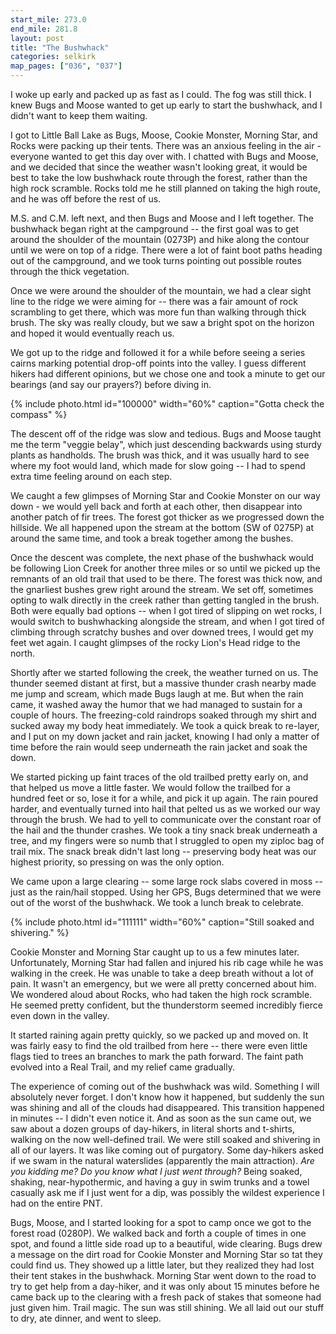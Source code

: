 ```yaml
---
start_mile: 273.0
end_mile: 281.8
layout: post
title: "The Bushwhack"
categories: selkirk
map_pages: ["036", "037"]
---
```


I woke up early and packed up as fast as I could. The fog was still thick.  I
knew Bugs and Moose wanted to get up early to start the bushwhack, and I didn't
want to keep them waiting.

I got to Little Ball Lake as Bugs, Moose, Cookie Monster, Morning Star, and
Rocks were packing up their tents. There was an anxious feeling in the air -
everyone wanted to get this day over with. I chatted with Bugs and Moose, and we
decided that since the weather wasn't looking great, it would be best to take
the low bushwhack route through the forest, rather than the high rock scramble.
Rocks told me he still planned on taking the high route, and he was off before
the rest of us.

M.S. and C.M. left next, and then Bugs and Moose and I left together. The
bushwhack began right at the campground -- the first goal was to get around the
shoulder of the mountain (0273P) and hike along the contour until we were on top
of a ridge. There were a lot of faint boot paths heading out of the campground,
and we took turns pointing out possible routes through the thick vegetation.

Once we were around the shoulder of the mountain, we had a clear sight line to
the ridge we were aiming for -- there was a fair amount of rock scrambling to
get there, which was more fun than walking through thick brush. The sky was
really cloudy, but we saw a bright spot on the horizon and hoped it would
eventually reach us.

We got up to the ridge and followed it for a while before seeing a series cairns
marking potential drop-off points into the valley. I guess different hikers had
different opinions, but we chose one and took a minute to get our bearings (and
say our prayers?) before diving in.

{% include photo.html id="100000" width="60%" caption="Gotta check the compass" %}

The descent off of the ridge was slow and tedious. Bugs and Moose taught me
the term "veggie belay", which just descending backwards using sturdy plants
as handholds. The brush was thick, and it was usually hard to see where my foot
would land, which made for slow going -- I had to spend extra time feeling
around on each step.

We caught a few glimpses of Morning Star and Cookie Monster on our way down - we
would yell back and forth at each other, then disappear into another patch of
fir trees. The forest got thicker as we progressed down the hillside. We all
happened upon the stream at the bottom (SW of 0275P) at around the same time,
and took a break together among the bushes.

Once the descent was complete, the next phase of the bushwhack would be
following Lion Creek for another three miles or so until we picked up the
remnants of an old trail that used to be there. The forest was thick now, and
the gnarliest bushes grew right around the stream. We set off, sometimes opting
to walk directly in the creek rather than getting tangled in the brush.  Both
were equally bad options -- when I got tired of slipping on wet rocks, I would
switch to bushwhacking alongside the stream, and when I got tired of climbing
through scratchy bushes and over downed trees, I would get my feet wet again. I
caught glimpses of the rocky Lion's Head ridge to the north.

Shortly after we started following the creek, the weather turned on us. The
thunder seemed distant at first, but a massive thunder crash nearby made me jump
and scream, which made Bugs laugh at me. But when the rain came, it washed away
the humor that we had managed to sustain for a couple of hours. The
freezing-cold raindrops soaked through my shirt and sucked away my body heat
immediately. We took a quick break to re-layer, and I put on my down jacket and
rain jacket, knowing I had only a matter of time before the rain would seep
underneath the rain jacket and soak the down.

We started picking up faint traces of the old trailbed pretty early on, and that
helped us move a little faster. We would follow the trailbed for a hundred feet
or so, lose it for a while, and pick it up again. The rain poured harder, and
eventually turned into hail that pelted us as we worked our way through the
brush. We had to yell to communicate over the constant roar of the hail and the
thunder crashes. We took a tiny snack break underneath a tree, and my fingers
were so numb that I struggled to open my ziploc bag of trail mix.  The snack
break didn't last long -- preserving body heat was our highest priority, so
pressing on was the only option.

We came upon a large clearing -- some large rock slabs covered in moss -- just
as the rain/hail stopped. Using her GPS, Bugs determined that we were out of the
worst of the bushwhack. We took a lunch break to celebrate.

{% include photo.html id="111111" width="60%" caption="Still soaked and shivering." %}

Cookie Monster and Morning Star caught up to us a few minutes later.
Unfortunately, Morning Star had fallen and injured his rib cage while he was
walking in the creek. He was unable to take a deep breath without a lot of pain.
It wasn't an emergency, but we were all pretty concerned about him. We wondered
aloud about Rocks, who had taken the high rock scramble. He seemed pretty
confident, but the thunderstorm seemed incredibly fierce even down in the
valley.

It started raining again pretty quickly, so we packed up and moved on. It was
fairly easy to find the old trailbed from here -- there were even little flags
tied to trees an branches to mark the path forward. The faint path evolved into
a Real Trail, and my relief came gradually.

The experience of coming out of the bushwhack was wild. Something I will
absolutely never forget. I don't know how it happened, but suddenly the sun was
shining and all of the clouds had disappeared. This transition happened in
minutes -- I didn't even notice it. And as soon as the sun came out, we saw
about a dozen groups of day-hikers, in literal shorts and t-shirts, walking on
the now well-defined trail. We were still soaked and shivering in all of our
layers. It was like coming out of purgatory. Some day-hikers asked if we swam in
the natural waterslides (apparently the main attraction). *Are you kidding me?
Do you know what I just went through?* Being soaked, shaking, near-hypothermic,
and having a guy in swim trunks and a towel casually ask me if I just went for a
dip, was possibly the wildest experience I had on the entire PNT.

Bugs, Moose, and I started looking for a spot to camp once we got to the forest
road (0280P). We walked back and forth a couple of times in one spot, and found
a little side road up to a beautiful, wide clearing. Bugs drew a message on the
dirt road for Cookie Monster and Morning Star so tat they could find us. They
showed up a little later, but they realized they had lost their tent stakes in
the bushwhack. Morning Star went down to the road to try to get help from a
day-hiker, and it was only about 15 minutes before he came back up to the
clearing with a fresh pack of stakes that someone had just given him. Trail
magic. The sun was still shining. We all laid out our stuff to dry, ate
dinner, and went to sleep.
